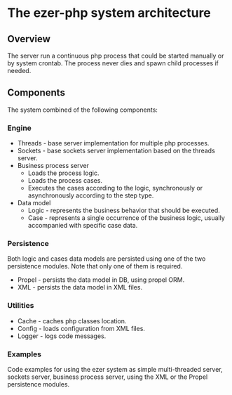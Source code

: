 # The ezer-php system architecture #

## Overview ##

The server run a continuous php process that could be started manually or by system crontab.
The process never dies and spawn child processes if needed.

## Components ##

The system combined of the following components:
### Engine ###
  * Threads - base server implementation for multiple php processes.
  * Sockets - base sockets server implementation based on the threads server.
  * Business process server
    * Loads the process logic.
    * Loads the process cases.
    * Executes the cases according to the logic, synchronously or asynchronously according to the step type.
  * Data model
    * Logic - represents the business behavior that should be executed.
    * Case - represents a single occurrence of the business logic, usually accompanied with specific case data.
### Persistence ###
Both logic and cases data models are persisted using one of the two persistence modules.
Note that only one of them is required.
  * Propel - persists the data model in DB, using propel ORM.
  * XML - persists the data model in XML files.
### Utilities ###
  * Cache - caches php classes location.
  * Config - loads configuration from XML files.
  * Logger - logs code messages.
### Examples ###
Code examples for using the ezer system as simple multi-threaded server,
sockets server, business process server, using the XML or the Propel persistence modules.